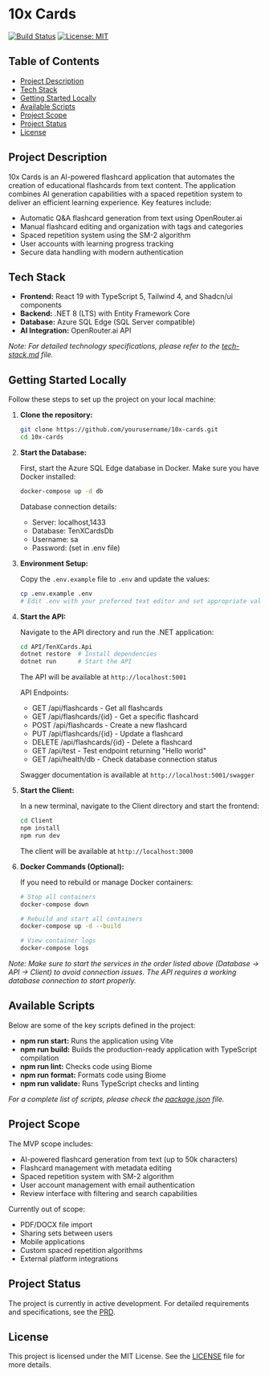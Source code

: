 # 10x Cards

[![Build Status](https://img.shields.io/badge/build-passing-brightgreen)](https://github.com/yourusername/10x-cards) [![License: MIT](https://img.shields.io/badge/License-MIT-yellow.svg)](https://opensource.org/licenses/MIT)

## Table of Contents

- [Project Description](#project-description)
- [Tech Stack](#tech-stack)
- [Getting Started Locally](#getting-started-locally)
- [Available Scripts](#available-scripts)
- [Project Scope](#project-scope)
- [Project Status](#project-status)
- [License](#license)

## Project Description

10x Cards is an AI-powered flashcard application that automates the creation of educational flashcards from text content. The application combines AI generation capabilities with a spaced repetition system to deliver an efficient learning experience. Key features include:

- Automatic Q&A flashcard generation from text using OpenRouter.ai
- Manual flashcard editing and organization with tags and categories
- Spaced repetition system using the SM-2 algorithm
- User accounts with learning progress tracking
- Secure data handling with modern authentication

## Tech Stack

- **Frontend:** React 19 with TypeScript 5, Tailwind 4, and Shadcn/ui components
- **Backend:** .NET 8 (LTS) with Entity Framework Core
- **Database:** Azure SQL Edge (SQL Server compatible)
- **AI Integration:** OpenRouter.ai API

_Note: For detailed technology specifications, please refer to the [tech-stack.md](.ai/tech-stack.md) file._

## Getting Started Locally

Follow these steps to set up the project on your local machine:

1. **Clone the repository:**

   ```bash
   git clone https://github.com/yourusername/10x-cards.git
   cd 10x-cards
   ```

2. **Start the Database:**

   First, start the Azure SQL Edge database in Docker. Make sure you have Docker installed:

   ```bash
   docker-compose up -d db
   ```

   Database connection details:

   - Server: localhost,1433
   - Database: TenXCardsDb
   - Username: sa
   - Password: (set in .env file)

3. **Environment Setup:**

   Copy the `.env.example` file to `.env` and update the values:

   ```bash
   cp .env.example .env
   # Edit .env with your preferred text editor and set appropriate values
   ```

4. **Start the API:**

   Navigate to the API directory and run the .NET application:

   ```bash
   cd API/TenXCards.Api
   dotnet restore  # Install dependencies
   dotnet run      # Start the API
   ```

   The API will be available at `http://localhost:5001`

   API Endpoints:

   - GET /api/flashcards - Get all flashcards
   - GET /api/flashcards/{id} - Get a specific flashcard
   - POST /api/flashcards - Create a new flashcard
   - PUT /api/flashcards/{id} - Update a flashcard
   - DELETE /api/flashcards/{id} - Delete a flashcard
   - GET /api/test - Test endpoint returning "Hello world"
   - GET /api/health/db - Check database connection status

   Swagger documentation is available at `http://localhost:5001/swagger`

5. **Start the Client:**

   In a new terminal, navigate to the Client directory and start the frontend:

   ```bash
   cd Client
   npm install
   npm run dev
   ```

   The client will be available at `http://localhost:3000`

6. **Docker Commands (Optional):**

   If you need to rebuild or manage Docker containers:

   ```bash
   # Stop all containers
   docker-compose down

   # Rebuild and start all containers
   docker-compose up -d --build

   # View container logs
   docker-compose logs
   ```

_Note: Make sure to start the services in the order listed above (Database → API → Client) to avoid connection issues. The API requires a working database connection to start properly._

## Available Scripts

Below are some of the key scripts defined in the project:

- **npm run start:** Runs the application using Vite
- **npm run build:** Builds the production-ready application with TypeScript compilation
- **npm run lint:** Checks code using Biome
- **npm run format:** Formats code using Biome
- **npm run validate:** Runs TypeScript checks and linting

_For a complete list of scripts, please check the [package.json](package.json) file._

## Project Scope

The MVP scope includes:

- AI-powered flashcard generation from text (up to 50k characters)
- Flashcard management with metadata editing
- Spaced repetition system with SM-2 algorithm
- User account management with email authentication
- Review interface with filtering and search capabilities

Currently out of scope:

- PDF/DOCX file import
- Sharing sets between users
- Mobile applications
- Custom spaced repetition algorithms
- External platform integrations

## Project Status

The project is currently in active development. For detailed requirements and specifications, see the [PRD](.ai/prd.md).

## License

This project is licensed under the MIT License. See the [LICENSE](LICENSE) file for more details.
